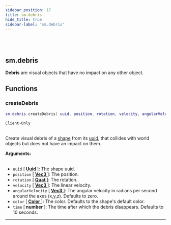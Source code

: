 ```yaml
---
sidebar_position: 17
title: sm.debris
hide_title: true
sidebar-label: 'sm.debris'
---
```


<br></br>

## sm.debris

<strong>Debris</strong> are visual objects that have no impact on any other object.

## Functions

### createDebris

```lua
sm.debris.createDebris( uuid, position, rotation, velocity, angularVelocity, color, time )
```
<code>Client-Only</code> <br></br>

Create visual debris of a [shape](/docs/Game-Script-Environment/Userdata/Shape) from its [uuid](/docs/Game-Script-Environment/Userdata/Uuid), that collides with world objects but does not have an impact on them.

<strong>Arguments:</strong> <br></br>

- <code>uuid</code> [<strong> <a href="/docs/Game-Script-Environment/Userdata/Uuid"> Uuid </a> </strong>]: The shape uuid.
- <code>position</code> [<strong> <a href="/docs/Game-Script-Environment/Userdata/Vec3"> Vec3 </a> </strong>]: The position.
- <code>rotation</code> [<strong> <a href="/docs/Game-Script-Environment/Userdata/Quat"> Quat </a> </strong>]: The rotation.
- <code>velocity</code> [<strong> <a href="/docs/Game-Script-Environment/Userdata/Vec3"> Vec3 </a> </strong>]: The linear velocity.
- <code>angularVelocity</code> [<strong> <a href="/docs/Game-Script-Environment/Userdata/Vec3"> Vec3 </a> </strong>]: The angular velocity in radians per second around the axes (x,y,z). Defaults to zero.
- <code>color</code> [<strong> <a href="/docs/Game-Script-Environment/Userdata/Color"> Color </a> </strong>]: The color. Defaults to the shape's default color.
- <code>time</code> [<strong> number </strong>]: The time after which the debris disappears. Defaults to 10 seconds.

---





















